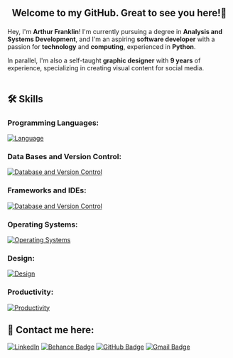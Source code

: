## <p align="center">  Welcome to my GitHub. Great to see you here!👋

Hey, I'm **Arthur Franklin**! I'm currently pursuing a degree in **Analysis and Systems Development**, and I'm an aspiring **software developer** with a passion for **technology** and **computing**, experienced in **Python**. 

In parallel, I'm also a self-taught **graphic designer** with  **9 years** of experience, specializing in creating visual content for social media.<br><br>



## 🛠️ Skills

### Programming Languages:<br>
[![Language](https://skillicons.dev/icons?i=py,js,html,css)](https://skillicons.dev)


### Data Bases and Version Control:<br>
[![Database and Version Control](https://skillicons.dev/icons?i=mysql,sqlite,mongodb,git,github)](https://skillicons.dev)


### Frameworks and IDEs:
[![Database and Version Control](https://skillicons.dev/icons?i=django,flask,vscode,pycharm,replit)](https://skillicons.dev)


### Operating Systems:<br>
[![Operating Systems](https://skillicons.dev/icons?i=windows,linux,mint,ubuntu,arch,apple)](https://skillicons.dev)


### Design:<br>
[![Design](https://skillicons.dev/icons?i=photoshop,illustrator,premiere,audition,xd,figma)](https://skillicons.dev)

### Productivity:<br>
[![Productivity](https://skillicons.dev/icons?i=notion,obsidian)](https://skillicons.dev)


## 📧 Contact me here:
[![LinkedIn](https://img.shields.io/badge/linkedin-%230077B5.svg?style=for-the-badge&logo=linkedin&logoColor=white)](https://www.linkedin.com/in/arthurfranklin/)
[![Behance Badge](https://img.shields.io/badge/Behance-1769FF?logo=behance&logoColor=fff&style=for-the-badge)](https://behance.net/arthurcfranklin)
[![GitHub Badge](https://img.shields.io/badge/GitHub-181717?logo=github&logoColor=fff&style=for-the-badge)](https://github.com/arthurcfranklin)
[![Gmail Badge](https://img.shields.io/badge/-Gmail-D14836?style=for-the-badge&logo=gmail&logoColor=white&link=mailto:arthurdcaf@gmail.com)](mailto:arthurdcaf@gmail.com)
